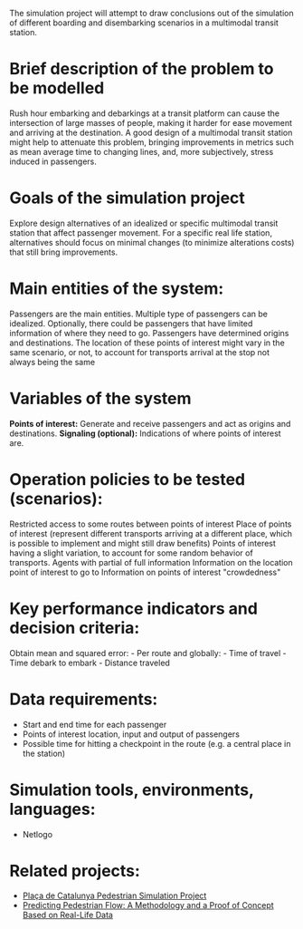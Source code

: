 The simulation project will attempt to draw conclusions out of the simulation of different boarding and disembarking scenarios in a multimodal transit station.

# Brief description of the problem to be modelled

Rush hour embarking and debarkings at a transit platform can cause the intersection of large masses of people, making it harder for ease movement and arriving at the destination.
A good design of a multimodal transit station might help to attenuate this problem, bringing improvements in metrics such as mean average time to changing lines, and, more subjectively, stress induced in passengers.

# Goals of the simulation project

Explore design alternatives of an idealized or specific multimodal transit station that affect passenger movement. For a specific real life station, alternatives should focus on minimal changes (to minimize alterations costs) that still bring improvements.

# Main entities of the system:

Passengers are the main entities.
Multiple type of passengers can be idealized. 
Optionally, there could be passengers that have limited information of where they need to go.
Passengers have determined origins and destinations. The location of these points of interest might vary in the same scenario, or not, to account for transports arrival at the stop not always being the same

# Variables of the system

**Points of interest:** Generate and receive passengers and act as origins and destinations. 
**Signaling (optional):** Indications of where points of interest are.

# Operation policies to be tested (scenarios):

Restricted access to some routes between points of interest
Place of points of interest (represent different transports arriving at a different place, which is possible to implement and might still draw benefits)
Points of interest having a slight variation, to account for some random behavior of transports.
Agents with partial of full information
	Information on the location point of interest to go to
	Information on points of interest "crowdedness"

# Key performance indicators and decision criteria:

Obtain mean and squared error:
	- Per route and globally:
		- Time of travel
		- Time debark to embark
		- Distance traveled

# Data requirements:

- Start and end time for each passenger 
- Points of interest location, input and output of passengers
- Possible time for hitting a checkpoint in the route (e.g. a central place in the station)

# Simulation tools, environments, languages:

- Netlogo

# Related projects:

- [Plaça de Catalunya Pedestrian Simulation Project](https://blog.virtuosity.com/catalunya-station-gets-legion-pedestrian-simulation)
- [Predicting Pedestrian Flow: A Methodology and a Proof of Concept Based on Real-Life Data](https://journals.plos.org/plosone/article?id=10.1371/journal.pone.0083355)